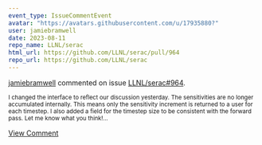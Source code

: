 ```yaml
---
event_type: IssueCommentEvent
avatar: "https://avatars.githubusercontent.com/u/17935880?"
user: jamiebramwell
date: 2023-08-11
repo_name: LLNL/serac
html_url: https://github.com/LLNL/serac/pull/964
repo_url: https://github.com/LLNL/serac
---
```


<a href='https://github.com/jamiebramwell' target='_blank'>jamiebramwell</a> commented on issue <a href='https://github.com/LLNL/serac/pull/964' target='_blank'>LLNL/serac#964</a>.

<small>I changed the interface to reflect our discussion yesterday. The sensitivities are no longer accumulated internally. This means only the sensitivity increment is returned to a user for each timestep. I also added a field for the timestep size to be consistent with the forward pass. Let me know what you think!...</small>

<a href='https://github.com/LLNL/serac/pull/964' target='_blank'>View Comment</a>